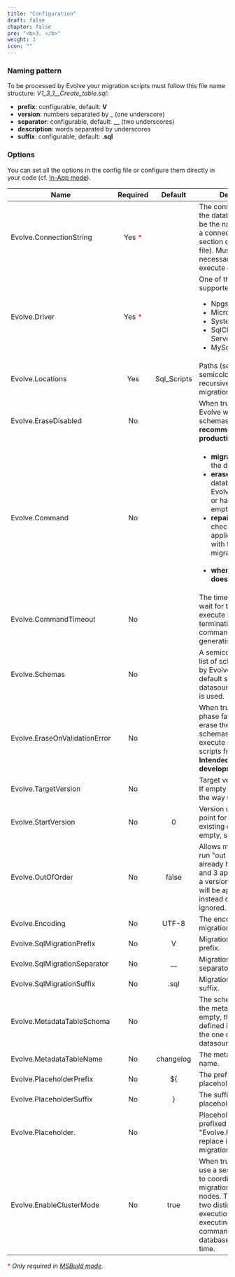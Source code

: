 ```yaml
---
title: "Configuration"
draft: false
chapter: false
pre: "<b>3. </b>"
weight: 3
icon: ""
---
```


### Naming pattern

To be processed by Evolve your migration scripts must follow this file name structure: *V1_3_1__Create_table.sql*:

- **prefix**: configurable, default: **V**
- **version**: numbers separated by _ (one underscore)
- **separator**: configurable, default: **__** (two underscores)
- **description**: words separated by underscores
- **suffix**: configurable, default: **.sql** 

### Options

You can set all the options in the config file or configure them directly in your code (cf. [In-App mode](/execution-modes/#in-app)).

| Name | Required | Default | Description |
|-------------------------------|:--------:|:-----------:|-------------------------------------------------------------------|
| Evolve.ConnectionString | Yes <span style=color:red>*</span> |  | The connection string to the database (can also be the name of a key in a connectionStrings section of your config file). Must have the necessary privileges to execute ddl. |
| Evolve.Driver | Yes <span style=color:red>*</span> |  | One of the following supported drivers: <ul><li>Npgsql</li><li>Microsoft.Data.Sqlite</li><li>System.Data.SQLite</li><li>SqlClient (SQL Server)</li><li>MySql.Data</li></ul> |
| Evolve.Locations | Yes | Sql_Scripts | Paths (separated by semicolon) to scan recursively for migrations |
| Evolve.EraseDisabled | No |  | When true, ensures that Evolve will never erase schemas. **Highly recommended in production.** |
| Evolve.Command | No | | <ul><li>**migrate**: migrates the database</li><li>**erase**: erases the database schema(s) Evolve has created or has found it empty</li><li>**repair**: corrects checksums of applied migrations, with the ones from migration scripts</li></br><li>**when empty Evolve does nothing.**</li></ul> |
| Evolve.CommandTimeout | No |  | The time in seconds to wait for the migration to execute before terminating the command and generating an error. |
| Evolve.Schemas | No |  | A semicolon separated list of schema managed by Evolve.  If empty, the default schema for the datasource connection is used. |
| Evolve.EraseOnValidationError | No |  | When true, if validation phase fails, Evolve will erase the database schemas and will re-execute migration scripts from scratch. **Intended to be used in development only.** |
| Evolve.TargetVersion | No |  | Target version to reach. If empty it evolves all the way up. |
| Evolve.StartVersion | No | 0 | Version used as starting point for already existing databases. If empty, start version = 0. |
| Evolve.OutOfOrder | No | false | Allows migrations to be run "out of order". If you already have versions 1 and 3 applied, and now a version 2 is found, it will be applied too instead of being ignored. |
| Evolve.Encoding | No | UTF-8 | The encoding of SQL migration files. |
| Evolve.SqlMigrationPrefix | No | V | Migration file name prefix. |
| Evolve.SqlMigrationSeparator | No | __ | Migration file name separator. |
| Evolve.SqlMigrationSuffix | No | .sql | Migration file name suffix. |
| Evolve.MetadataTableSchema | No |  | The schema containing the metadata table. If empty, the first schema defined in Schemas or the one of the datasource connection. |
| Evolve.MetadataTableName | No | changelog | The metadata table name. |
| Evolve.PlaceholderPrefix | No | ${ | The prefix of the placeholders. |
| Evolve.PlaceholderSuffix | No | } | The suffix of the placeholders. |
| Evolve.Placeholder. | No |  | Placeholders are strings prefixed by: "Evolve.Placeholder." to replace in sql migrations. |
| Evolve.EnableClusterMode  | No | true | When true, Evolve will use a session level lock to coordinate the migrations on multiple nodes. This prevents two distinct Evolve executions from executing an Evolve command on the same database at the same time. |

<span style=color:red>*</span> *Only required in [MSBuild mode](/execution-modes/#msbuild-dotnet-build).*
